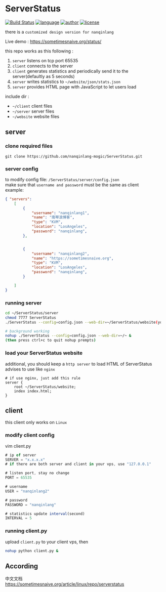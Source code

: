 # ServerStatus
[![Build Status](https://github.com/nanqinlang/SVG/blob/master/build%20passing.svg)](https://github.com/nanqinlang-mogic/ServerStatus)
[![language](https://github.com/nanqinlang/SVG/blob/master/language-JavaScript-blue.svg)](https://github.com/nanqinlang-mogic/ServerStatus)
[![author](https://github.com/nanqinlang/SVG/blob/master/author-nanqinlang-lightgrey.svg)](https://github.com/nanqinlang-mogic/ServerStatus)
[![license](https://github.com/nanqinlang/SVG/blob/master/license-GPLv3-orange.svg)](https://github.com/nanqinlang-mogic/ServerStatus)

there is a `customized design version for nanqinlang`

Live demo : https://sometimesnaive.org/status/

this repo works as this following :
1. `server` listens on tcp port 65535
2. `client` connects to the server
3. `client` generates statistics and periodically send it to the server(defaultly as 5 seconds)
4. `server` writes statistics to `~/website/json/stats.json`
5. `server` provides HTML page with JavaScript to let users load

include dir :
- `~/client` client files
- `~/server` server files
- `~/website` website files

## server

### clone required files
```git
git clone https://github.com/nanqinlang-mogic/ServerStatus.git
```

### server config
to modify config file: `/ServerStatus/server/config.json`  
make sure that `username and password` must be the same as client  
example:
```json
{ "servers":
	[
		{
			"username": "nanqinlang1",
			"name": "南琴浪博客",
			"type": "KVM",
			"location": "LosAngeles",
			"password": "nanqinlang",
		},


		{
			"username": "nanqinlang2",
			"name": "https://sometimesnaive.org",
			"type": "KVM",
			"location": "LosAngeles",
			"password": "nanqinlang",
		}

	]
}
```

### running server
```bash
cd ~/ServerStatus/server
chmod 7777 ServerStatus
./ServerStatus --config=config.json --web-dir=~/ServerStatus/website(your ServerStatus-website absolute dir)

# background working
nohup ./ServerStatus --config=config.json --web-dir=~/~ &
(then press ctrl+c to quit nohup prempts)
```

### load your ServerStatus website
additional, you should keep a `http server` to load HTML of ServerStatus  
advises to use like `nginx`
```nginx
# if use nginx, just add this rule
server {
	root ~/ServerStatus/website;
	index index.html;
}
```

## client
this client only works on `Linux`

### modify client config
vim client.py
```js
# ip of server
SERVER = "x.x.x.x"
# if there are both server and client in your vps, use "127.0.0.1"

# listen port, stay no change
PORT = 65535

# username
USER = "nanqinlang2" 

# password
PASSWORD = "nanqinlang"

# statistics update interval(second)
INTERVAL = 5
```

### running client.py
upload `client.py` to your client vps, then
```bash
nohup python client.py &
```

## According
中文文档  
https://sometimesnaive.org/article/linux/repo/serverstatus